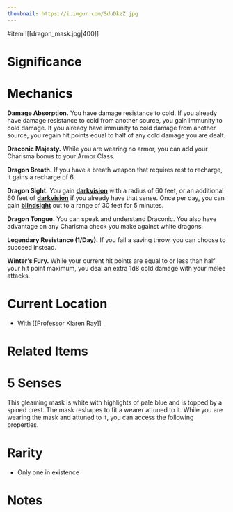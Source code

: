 ```yaml
---
thumbnail: https://i.imgur.com/SduDkzZ.jpg
---
```

#item
![[dragon_mask.jpg|400]]

# Significance
# Mechanics
**Damage Absorption.** You have damage resistance to cold. If you already have damage resistance to cold from another source, you gain immunity to cold damage. If you already have immunity to cold damage from another source, you regain hit points equal to half of any cold damage you are dealt.

**Draconic Majesty.** While you are wearing no armor, you can add your Charisma bonus to your Armor Class.

**Dragon Breath.** If you have a breath weapon that requires rest to recharge, it gains a recharge of 6.

**Dragon Sight.** You gain **[darkvision](https://www.dndbeyond.com/compendium/rules/basic-rules/monsters#Darkvision)** with a radius of 60 feet, or an additional 60 feet of **[darkvision](https://www.dndbeyond.com/compendium/rules/basic-rules/monsters#Darkvision)** if you already have that sense. Once per day, you can gain **[blindsight](https://www.dndbeyond.com/compendium/rules/basic-rules/monsters#Blindsight)** out to a range of 30 feet for 5 minutes.

**Dragon Tongue.** You can speak and understand Draconic. You also have advantage on any Charisma check you make against white dragons.

**Legendary Resistance (1/Day).** If you fail a saving throw, you can choose to succeed instead.

**Winter’s Fury.** While your current hit points are equal to or less than half your hit point maximum, you deal an extra 1d8 cold damage with your melee attacks.

# Current Location
- With [[Professor Klaren Ray]]

# Related Items
# 5 Senses
This gleaming mask is white with highlights of pale blue and is topped by a spined crest. The mask reshapes to fit a wearer attuned to it. While you are wearing the mask and attuned to it, you can access the following properties.

# Rarity
- Only one in existence
# Notes
